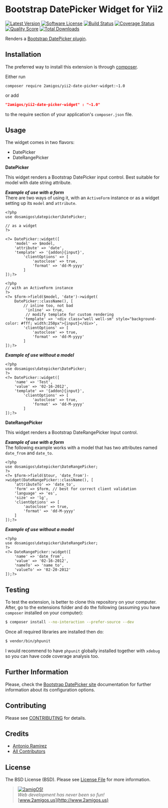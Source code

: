 Bootstrap DatePicker Widget for Yii2
====================================

[![Latest Version](https://img.shields.io/github/tag/2amigos/yii2-date-picker-widget.svg?style=flat-square&label=release)](https://github.com/2amigos/yii2-date-picker-widget/tags)
[![Software License](https://img.shields.io/badge/license-BSD-brightgreen.svg?style=flat-square)](LICENSE.md)
[![Build Status](https://img.shields.io/travis/2amigos/yii2-date-picker-widget/master.svg?style=flat-square)](https://travis-ci.org/2amigos/yii2-date-picker-widget)
[![Coverage Status](https://img.shields.io/scrutinizer/coverage/g/2amigos/yii2-date-picker-widget.svg?style=flat-square)](https://scrutinizer-ci.com/g/2amigos/yii2-date-picker-widget/code-structure)
[![Quality Score](https://img.shields.io/scrutinizer/g/2amigos/yii2-date-picker-widget.svg?style=flat-square)](https://scrutinizer-ci.com/g/2amigos/yii2-date-picker-widget)
[![Total Downloads](https://img.shields.io/packagist/dt/2amigos/yii2-date-picker-widget.svg?style=flat-square)](https://packagist.org/packages/2amigos/yii2-date-picker-widget)


Renders a [Bootstrap DatePicker plugin](http://bootstrapformhelpers.com/datepicker/).

Installation
------------
The preferred way to install this extension is through [composer](http://getcomposer.org/download/).

Either run

```
composer require 2amigos/yii2-date-picker-widget:~1.0
```
or add

```json
"2amigos/yii2-date-picker-widget" : "~1.0"
```

to the require section of your application's `composer.json` file.

Usage
-----
The widget comes in two flavors: 

- DatePicker
- DateRangePicker

**DatePicker**

This widget renders a Bootstrap DatePicker input control. Best suitable for model with date string attribute.

***Example of use with a form***  
There are two ways of using it, with an `ActiveForm` instance or as a widget setting up its `model` and `attribute`.

```
<?php
use dosamigos\datepicker\DatePicker;

// as a widget
?>

<?= DatePicker::widget([
    'model' => $model,
    'attribute' => 'date',
    'template' => '{addon}{input}',
        'clientOptions' => [
            'autoclose' => true,
            'format' => 'dd-M-yyyy'
        ]
]);?>

<?php 
// with an ActiveForm instance 
?>
<?= $form->field($model, 'date')->widget(
    DatePicker::className(), [
        // inline too, not bad
         'inline' => true, 
         // modify template for custom rendering
        'template' => '<div class="well well-sm" style="background-color: #fff; width:250px">{input}</div>',
        'clientOptions' => [
            'autoclose' => true,
            'format' => 'dd-M-yyyy'
        ]
]);?>
```  
***Example of use without a model***

```  
<?php
use dosamigos\datepicker\DatePicker;
?>
<?= DatePicker::widget([
    'name' => 'Test',
    'value' => '02-16-2012',
    'template' => '{addon}{input}',
        'clientOptions' => [
            'autoclose' => true,
            'format' => 'dd-M-yyyy'
        ]
]);?>
```
**DateRangePicker**  

This widget renders a Bootstrap DateRangePicker Input control. 

***Example of use with a form***  
The following example works with a model that has two attributes named `date_from` and `date_to`.

```
<?php
use dosamigos\datepicker\DateRangePicker;
?>
<?= $form->field($tour, 'date_from')->widget(DateRangePicker::className(), [
    'attributeTo' => 'date_to', 
    'form' => $form, // best for correct client validation
    'language' => 'es',
    'size' => 'lg',
    'clientOptions' => [
        'autoclose' => true,
        'format' => 'dd-M-yyyy'
    ]
]);?>
```  
***Example of use without a model***

```  
<?php
use dosamigos\datepicker\DateRangePicker;
?>
<?= DateRangePicker::widget([
    'name' => 'date_from',
    'value' => '02-16-2012',
    'nameTo' => 'name_to',
    'valueTo' => '02-20-2012'
]);?>
```

Testing
-------

To test the extension, is better to clone this repository on your computer. After, go to the extensions folder and do
the following (assuming you have `composer` installed on your computer): 

```bash 
$ composer install --no-interaction --prefer-source --dev
```
Once all required libraries are installed then do: 

```bash 
$ vendor/bin/phpunit
```

I would recommend to have `phpunit` globally installed together with `xdebug` so you can have code coverage analysis too.

Further Information
-------------------
Please, check the [Bootstrap DatePicker site](http://bootstrap-datepicker.readthedocs.io/en/latest/) documentation for further information about its configuration options. 

Contributing
------------

Please see [CONTRIBUTING](CONTRIBUTING.md) for details.

Credits
-------

- [Antonio Ramirez](https://github.com/tonydspaniard)
- [All Contributors](../../contributors)

License
-------

The BSD License (BSD). Please see [License File](LICENSE.md) for more information.


> [![2amigOS!](http://www.gravatar.com/avatar/55363394d72945ff7ed312556ec041e0.png)](http://www.2amigos.us)  
<i>Web development has never been so fun!</i>  
[www.2amigos.us](http://www.2amigos.us)

